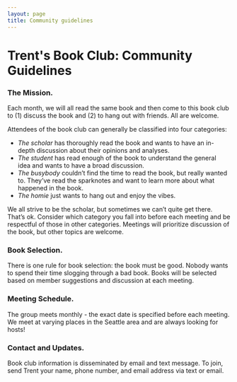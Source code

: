 ```yaml
---
layout: page
title: Community guidelines
---
```


# Trent's Book Club: Community Guidelines

### The Mission.
Each month, we will all read the same book and then come to this book club to (1) discuss the book and (2) to hang out with friends. All are welcome.

Attendees of the book club can generally be classified into four categories:
- *The scholar* has thoroughly read the book and wants to have an in-depth discussion about their opinions and analyses.
- *The student* has read enough of the book to understand the general idea and wants to have a broad discussion.
- *The busybody* couldn’t find the time to read the book, but really wanted to. They’ve read the sparknotes and want to learn more about what happened in the book.
- *The homie* just wants to hang out and enjoy the vibes.

We all strive to be the scholar, but sometimes we can’t quite get there. That’s ok. Consider which category you fall into before each meeting and be respectful of those in other categories. Meetings will prioritize discussion of the book, but other topics are welcome.

### Book Selection.
There is one rule for book selection: the book must be good. Nobody wants to spend their time slogging through a bad book. Books will be selected based on member suggestions and discussion at each meeting.

### Meeting Schedule.
The group meets monthly - the exact date is specified before each meeting. We meet at varying places in the Seattle area and are always looking for hosts!

### Contact and Updates.
Book club information is disseminated by email and text message. To join, send Trent your name, phone number, and email address via text or email.
